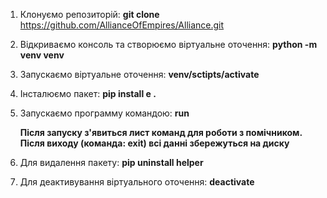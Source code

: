 1) Клонуємо репозиторій: **git clone** https://github.com/AllianceOfEmpires/Alliance.git
2) Відкриваємо консоль та створюємо віртуальне оточення: **python -m venv venv**
3) Запускаємо віртуальне оточення: **venv/sctipts/activate**
4) Інсталюємо пакет: **pip install e .**
5) Запускаємо программу командою: **run**
   
   **Після запуску з'явиться лист команд для роботи з помічником. Після виходу (команда: exit) всі данні збережуться на диску**
   
7) Для видалення пакету: **pip uninstall helper**
8) Для деактивування віртуального оточення: **deactivate**
